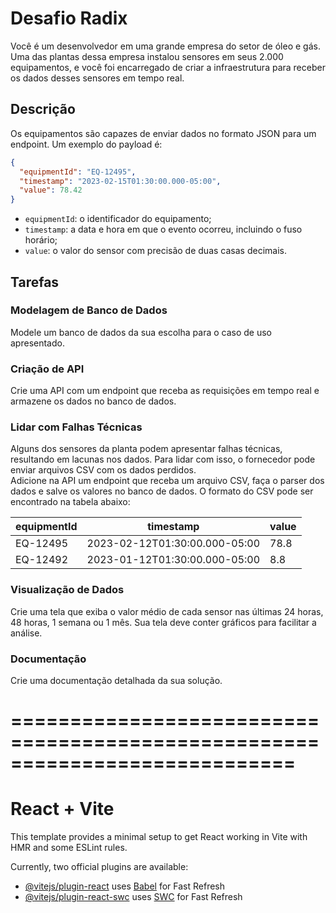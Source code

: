 # Desafio Radix

Você é um desenvolvedor em uma grande empresa do setor de óleo e gás. Uma das plantas dessa empresa instalou sensores em seus 2.000 equipamentos, e você foi encarregado de criar a infraestrutura para receber os dados desses sensores em tempo real.

## Descrição

Os equipamentos são capazes de enviar dados no formato JSON para um endpoint. Um exemplo do payload é:

```json
{
  "equipmentId": "EQ-12495",
  "timestamp": "2023-02-15T01:30:00.000-05:00",
  "value": 78.42
}
```

- `equipmentId`: o identificador do equipamento;
- `timestamp`: a data e hora em que o evento ocorreu, incluindo o fuso horário;
- `value`: o valor do sensor com precisão de duas casas decimais.

## Tarefas

### Modelagem de Banco de Dados
Modele um banco de dados da sua escolha para o caso de uso apresentado.

### Criação de API
Crie uma API com um endpoint que receba as requisições em tempo real e armazene os dados no banco de dados.

### Lidar com Falhas Técnicas
Alguns dos sensores da planta podem apresentar falhas técnicas, resultando em lacunas nos dados. Para lidar com isso, o fornecedor pode enviar arquivos CSV com os dados perdidos.  
Adicione na API um endpoint que receba um arquivo CSV, faça o parser dos dados e salve os valores no banco de dados. O formato do CSV pode ser encontrado na tabela abaixo:


| equipmentId | timestamp                      | value |
|-------------|---------------------------------|-------|
| EQ-12495    | 2023-02-12T01:30:00.000-05:00   | 78.8  |
| EQ-12492    | 2023-01-12T01:30:00.000-05:00   | 8.8   |


### Visualização de Dados
Crie uma tela que exiba o valor médio de cada sensor nas últimas 24 horas, 48 horas, 1 semana ou 1 mês.
Sua tela deve conter gráficos para facilitar a análise.

### Documentação
Crie uma documentação detalhada da sua solução.

# ============================================================================

# React + Vite

This template provides a minimal setup to get React working in Vite with HMR and some ESLint rules.

Currently, two official plugins are available:

- [@vitejs/plugin-react](https://github.com/vitejs/vite-plugin-react/blob/main/packages/plugin-react/README.md) uses [Babel](https://babeljs.io/) for Fast Refresh
- [@vitejs/plugin-react-swc](https://github.com/vitejs/vite-plugin-react-swc) uses [SWC](https://swc.rs/) for Fast Refresh
